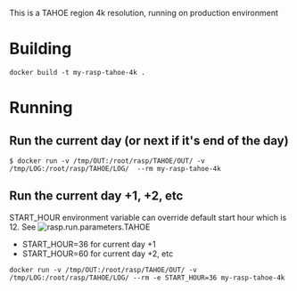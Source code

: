 This is a TAHOE region 4k resolution, running on production environment

# Building

```
docker build -t my-rasp-tahoe-4k .
```

# Running
## Run the current day (or next if it's end of the day)

```
$ docker run -v /tmp/OUT:/root/rasp/TAHOE/OUT/ -v /tmp/LOG:/root/rasp/TAHOE/LOG/  --rm my-rasp-tahoe-4k
```

## Run the current day +1, +2, etc

START_HOUR environment variable can override default start hour which is 12. See ![rasp.run.parameters.TAHOE](TAHOE/rasp.run.parameters.TAHOE)

* START_HOUR=36 for current day +1
* START_HOUR=60 for current day +2, etc

```
docker run -v /tmp/OUT:/root/rasp/TAHOE/OUT/ -v /tmp/LOG:/root/rasp/TAHOE/LOG/ --rm -e START_HOUR=36 my-rasp-tahoe-4k
```
